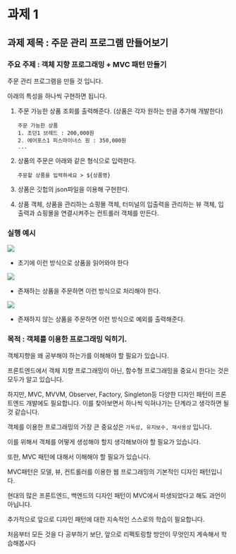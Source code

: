 # 과제 1

## 과제 제목 : 주문 관리 프로그램 만들어보기

### 주요 주제 : 객체 지향 프로그래밍 + MVC 패턴 만들기

주문 관리 프로그램을 만들 것 입니다.

아래의 특성을 하나씩 구현하면 됩니다.

1. 주문 가능한 상품 조회를 출력해준다. (상품은 각자 원하는 만큼 추가해 개발한다)

   ```
   주문 가능한 상품
   1. 조던1 브레드 : 200,000원
   2. 에어포스1 피스마이너스 원 : 350,000원
   ...
   ```

2. 상품의 주문은 아래와 같은 형식으로 입력한다.

   ```
   주문할 상품을 입력하세요 > ${상품명}
   ```

3. 상품은 깃헙의 json파일을 이용해 구현한다.
4. 상품 객체, 상품을 관리하는 쇼핑몰 객체, 터미널의 입출력을 관리하는 뷰 객체, 입출력과 쇼핑몰을 연결시켜주는 컨트롤러 객체를 만든다.

### 실행 예시

![](<스크린샷 2024-06-16 21.02.46.png>)

- 초기에 이런 방식으로 상품을 읽어와야 한다

![](<스크린샷 2024-06-16 21.04.16.png>)

- 존재하는 상품을 주문하면 이런 방식으로 처리해야 한다.

![](<스크린샷 2024-06-16 21.06.03.png>)

- 존재하지 않는 상품을 주문하면 이런 방식으로 예외를 출력해준다.

### 목적 : 객체를 이용한 프로그래밍 익히기.

객체지향을 왜 공부해야 하는가를 이해해야 할 필요가 있습니다.

프론트엔드에서 객체 지향 프로그래밍이 아닌, 함수형 프로그래밍을 중요시 한다는 것은 모두가 알고 있습니다.

하지만, MVC, MVVM, Observer, Factory, Singleton등 다양한 디자인 패턴이 프론트엔드 개발에도 필요합니다. 이를 찾아보면서 하나씩 익혀나가는 단계라고 생각하면 될 것 같습니다.

객체를 이용한 프로그래밍의 가장 큰 중요성은 `가독성, 유지보수, 재사용성` 입니다.

이를 위해서 객체를 어떻게 생성해야 할지 생각해보아야 할 필요가 있습니다.

또한, MVC 패턴에 대해서 이해해야 할 필요가 있습니다.

MVC패턴은 모델, 뷰, 컨트롤러를 이용한 웹 프로그래밍의 기본적인 디자인 패턴입니다.

현대의 많은 프론트엔드, 백엔드의 디자인 패턴이 MVC에서 파생되었다고 해도 과언이 아닙니다.

추가적으로 앞으로 디자인 패턴에 대한 지속적인 스스로의 학습이 필요합니다.

처음부터 모든 것을 다 공부하기 보단, 앞으로 리펙토링할 방안이 무엇인지 계속해서 학습해봅시다

